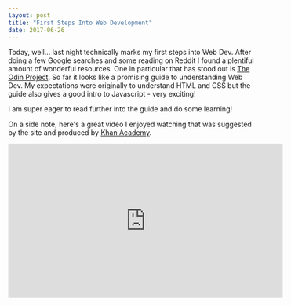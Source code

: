 ```yaml
---
layout: post
title: "First Steps Into Web Development"
date: 2017-06-26
---
```


Today, well... last night technically marks my first steps into Web Dev. After doing a few Google searches and some reading on Reddit I found a plentiful amount of wonderful resources. One in particular that has stood out is [The Odin Project](https://www.theodinproject.com/courses/web-development-101). So far it looks like a promising guide to understanding Web Dev. My expectations were originally to understand HTML and CSS but the guide also gives a good intro to Javascript - very exciting!

I am super eager to read further into the guide and do some learning!

On a side note, here's a great video I enjoyed watching that was suggested by the site and produced by [Khan Academy](https://www.khanacademy.org/talks-and-interviews/conversations-with-sal/a/the-learning-myth-why-ill-never-tell-my-son-hes-smart).

<iframe width="560" height="315" src="https://www.youtube.com/embed/JC82Il2cjqA" frameborder="0" allowfullscreen></iframe>